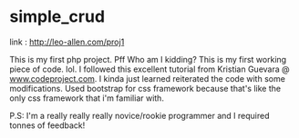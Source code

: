 # simple_crud
link : http://leo-allen.com/proj1

This is my first php project. Pff Who am I kidding? This is my first working piece of code. lol. 
I followed this excellent tutorial from Kristian Guevara @ www.codeproject.com. I kinda just learned reiterated the code with some modifications. Used bootstrap for css framework because that's like the only css framework that i'm familiar with.

P.S: I'm a really really really novice/rookie programmer and I required tonnes of feedback!
